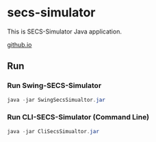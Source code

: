 # secs-simulator

This is SECS-Simulator Java application.

[github.io](https://kenta-shimizu.github.io/secs-simulator/index.html)

## Run

### Run Swing-SECS-Simulator

```java
java -jar SwingSecsSimualtor.jar
```

### Run CLI-SECS-Simulator (Command Line)

```java
java -jar CliSecsSimualtor.jar
```

